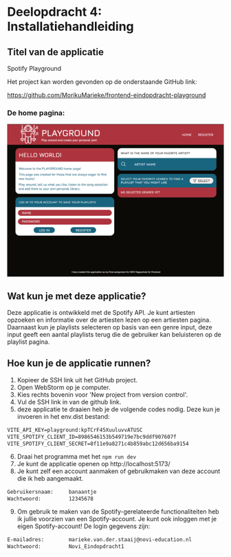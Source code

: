 # Deelopdracht 4: Installatiehandleiding

## Titel van de applicatie
Spotify Playground

Het project kan worden gevonden op de onderstaande GitHub link:

https://github.com/MorikuMarieke/frontend-eindopdracht-playground

### De home pagina:
![img.png](src%2Fassets%2Fimg.png)

## Wat kun je met deze applicatie?
Deze applicatie is ontwikkeld met de Spotify API. Je kunt artiesten opzoeken en informatie over de artiesten lezen op een artiesten pagina. Daarnaast kun je playlists selecteren op basis van een genre input, deze input geeft een aantal playlists terug die de gebruiker kan beluisteren op de playlist pagina. 

## Hoe kun je de applicatie runnen?
1. Kopieer de SSH link uit het GitHub project.
2. Open WebStorm op je computer.
3. Kies rechts bovenin voor 'New project from version control'. 
4. Vul de SSH link in van de github link.
5. deze applicatie te draaien heb je de volgende codes nodig. Deze kun je invoeren in het env.dist bestand:
```
VITE_API_KEY=playground:kpTCrF45XuuluvvATUSC
VITE_SPOTIFY_CLIENT_ID=8986546153b549719e7bc9ddf907607f
VITE_SPOTIFY_CLIENT_SECRET=8f11e9a8271c4b859abc12d656ba9154
```
6. Draai het programma met het ```npm run dev```
7. Je kunt de applicatie openen op http://localhost:5173/
8. Je kunt zelf een account aanmaken of gebruikmaken van deze account die ik heb aangemaakt.
```
Gebruikersnaam:     banaantje
Wachtwoord:         12345678
```
9. Om gebruik te maken van de Spotify-gerelateerde functionaliteiten heb ik jullie voorzien van een Spotify-account. Je kunt ook inloggen met je eigen Spotify-account! De login gegevens zijn:
```
E-mailadres:        marieke.van.der.staaij@novi-education.nl
Wachtwoord:         Novi_Eindopdracht1
```
